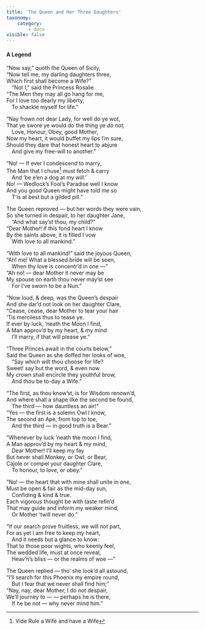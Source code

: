 ```yaml
---
title: 'The Queen and Her Three Daughters'
taxonomy:
    category:
        - docs
visible: false
---
```


#### A Legend  
  
“Now say,” quoth the Queen of Sicily,  
“Now tell me, my darling daughters three,  
Which first shall become a Wife?”  
&emsp;“Not I,” said the Princess Rosalie  
“The Men they may all go hang for me,  
For I love too dearly my liberty,  
&emsp;To shackle myself for life.”  
  
“Nay frown not dear Lady, for well do ye wot,  
That ye swore ye would do the thing ye *do not,*  
&emsp;Love, Honour, Obey, good Mother,  
Now my heart, it would buffet my lips I’m sure,  
Should they dare that honest heart to abjure  
&emsp;And give my free-will to another.”  
  
“No! — If ever I condescend to marry,  
The Man that I chuse[^1] must fetch & carry  
&emsp;And ‘be e’en a dog at my will.’  
No! — Wedlock’s Fool’s Paradise well I know  
And you good Queen might have told me so  
&emsp;T’is at best but a gilded pill.”  
  
The Queen reproved — but her words they were vain,  
So she turned in despair, to her daughter Jane,  
&emsp;“And what say’st thou, my child?”  
“Dear Mother! if this fond heart I know  
By the saints above, it is filled I vow  
&emsp;With love to all mankind.”  
  
“With love to all mankind!” said the joyous Queen,  
“Ah! me! What a blessed bride will be seen,  
&emsp;When thy love is concentr’d in one —”  
“Ah no! — dear Mother it never may be  
My spouse on earth thou never may’st see  
&emsp;For I’ve sworn to be a Nun.”  
  
“Now loud, & deep, was the Queen’s despair  
And she dar’d not look on her daughter Clare,  
“Cease, cease, dear Mother to tear your hair  
 ’Tis merciless thus to tease ye.  
If ever by luck, ’neath the Moon I find,  
A Man approv’d by my heart, & my mind  
&emsp;I’ll marry, if that will please ye.”  
  
“Three Princes await in the courts below,”  
Said the Queen as she doffed her looks of woe,  
&emsp;“Say which wilt thou choose for life?  
Sweet! say but the word, & even now  
My crown shall encircle they youthful brow,  
&emsp;And thou be to-day a Wife.”  
   
“The first, as thou know’st, is for Wisdom renown’d,  
And where shall a shape like the second be found,  
&emsp;The third — how dauntless an air!”  
“Yes — the first is a solemn Owl I know,  
The second an Ape, from top to toe,  
&emsp;And the third — in good truth is a Bear.”  
  
“Whenever by luck ’neath the moon I find,  
A Man approv’d by my heart & my mind,  
&emsp;Dear Mother! I’ll keep my fay  
But never shall Monkey, or Owl, or Bear,  
Cajole or compel your daughter Clare,  
&emsp;To honour, to love, or obey.”  
  
“No! — the heart that with mine shall unite in one,  
Must be open & fair as the mid-day sun,  
&emsp;Confiding & kind & true.  
Each vigorous thought be with taste refin’d  
That may guide and inform my weaker mind,  
&emsp;Or Mother ’twill never do.”  
  
“If our search prove fruitless, we will not part,  
For as yet I am free to keep my heart,  
&emsp;And it needs but a glance to know:  
That to those poor wights, who keenly feel,  
The wedded life, must at once reveal,  
&emsp;Heav’n’s bliss — or the realms of woe —”  
  
The Queen replied — tho’ she look’d all astound,  
“I’ll search for this Phoenix my empire round,  
&emsp;But I fear that we never shall find him;”  
“Nay, nay, dear Mother, I do not despair,  
We’ll journey to — — perhaps he is there,  
&emsp;If he be not — why never mind him.”

[^1]: Vide Rule a Wife and have a Wife